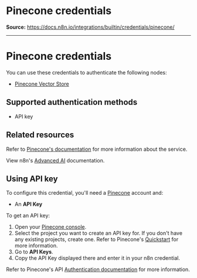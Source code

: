 # Pinecone credentials

**Source:** https://docs.n8n.io/integrations/builtin/credentials/pinecone/

---

# Pinecone credentials

You can use these credentials to authenticate the following nodes:

- [Pinecone Vector Store](../../cluster-nodes/root-nodes/n8n-nodes-langchain.vectorstorepinecone/)

## Supported authentication methods

- API key

## Related resources

Refer to [Pinecone's documentation](https://docs.pinecone.io/reference/api/introduction) for more information about the service.

View n8n's [Advanced AI](../../../../advanced-ai/) documentation.

## Using API key

To configure this credential, you'll need a [Pinecone](https://www.pinecone.io/) account and:

- An **API Key**

To get an API key:

1. Open your [Pinecone console](https://app.pinecone.io/organizations/-/projects).
2. Select the project you want to create an API key for. If you don't have any existing projects, create one. Refer to Pinecone's [Quickstart](https://docs.pinecone.io/guides/get-started/quickstart) for more information.
3. Go to **API Keys**.
4. Copy the API Key displayed there and enter it in your n8n credential.

Refer to Pinecone's API [Authentication documentation](https://docs.pinecone.io/guides/get-started/authentication) for more information.
